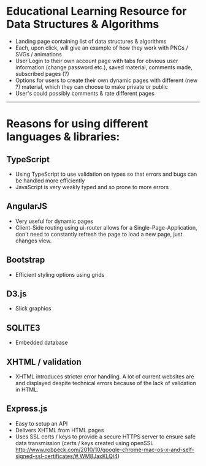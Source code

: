 # Educational Learning Resource for Data Structures & Algorithms

- Landing page containing list of data structures & algorithms
- Each, upon click, will give an example of how they work with PNGs / SVGs / animations
- User Login to their own account page with tabs for obvious user information (change password etc.), saved material, comments made, subscribed pages (?)
- Options for users to create their own dynamic pages with different (new ?) material, which they can choose to make private or public
- User's could possibly comments & rate different pages

---

# Reasons for using different languages & libraries:

## TypeScript

- Using TypeScript to use validation on types so that errors and bugs can be handled more efficiently
- JavaScript is very weakly typed and so prone to more errors

## AngularJS

- Very useful for dynamic pages
- Client-Side routing using ui-router allows for a Single-Page-Application, don't need to constantly refresh the page to load a new page, just changes view.

## Bootstrap

- Efficient styling options using grids

## D3.js

- Slick graphics

## SQLITE3

- Embedded database

## XHTML / validation

- XHTML introduces stricter error handling. A lot of current websites are and displayed despite technical errors because of the lack of validation in HTML.

## Express.js

- Easy to setup an API
- Delivers XHTML from HTML pages
- Uses SSL certs / keys to provide a secure HTTPS server to ensure safe data transmission (certs / keys created using openSSL http://www.robpeck.com/2010/10/google-chrome-mac-os-x-and-self-signed-ssl-certificates/#.WM8JaxKLQl4)
